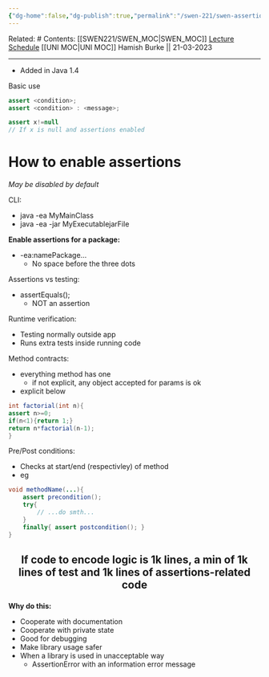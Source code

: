 ```yaml
---
{"dg-home":false,"dg-publish":true,"permalink":"/swen-221/swen-assertions/","dgPassFrontmatter":true}
---
```


Related: #
Contents: [[SWEN221/SWEN_MOC\|SWEN_MOC]]
[Lecture Schedule](https://ecs.wgtn.ac.nz/Courses/SWEN221_2023T1/LectureSchedule)
[[UNI MOC\|UNI MOC]]
Hamish Burke || 21-03-2023
***

- Added in Java 1.4

Basic use
```java
assert <condition>;
assert <condition> : <message>;

assert x!=null
// If x is null and assertions enabled
```

# How to enable assertions
*May be disabled by default*

CLI:
- java -ea MyMainClass
- java -ea -jar MyExecutablejarFile

**Enable assertions for a package:**
- -ea:namePackage...
	- No space before the three dots


Assertions vs testing:
- assertEquals();
	- NOT an assertion

Runtime verification:
- Testing normally outside app
- Runs extra tests inside running code

Method contracts:
- everything method has one
	- if not explicit, any object accepted for params is ok
- explicit below
```java
int factorial(int n){
assert n>=0;
if(n<1){return 1;}
return n*factorial(n-1);
}
```


Pre/Post conditions:
- Checks at start/end (respectivley) of method
- eg
```java
void methodName(...){
	assert precondition();
	try{
		// ...do smth...
	}
	finally{ assert postcondition(); }
}
```


<h2 align="center">

If code to encode logic is 1k lines, a min of 1k lines of test and 1k lines of assertions-related code

</h2>


**Why do this:**
- Cooperate with documentation
- Cooperate with private state
- Good for debugging
- Make library usage safer
- When a library is used in unacceptable way
	- AssertionError with an information error message



